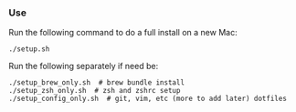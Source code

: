 ### Use

Run the following command to do a full install on a new Mac:
```
./setup.sh
```

Run the following separately if need be:
```
./setup_brew_only.sh  # brew bundle install
./setup_zsh_only.sh  # zsh and zshrc setup
./setup_config_only.sh  # git, vim, etc (more to add later) dotfiles
```
